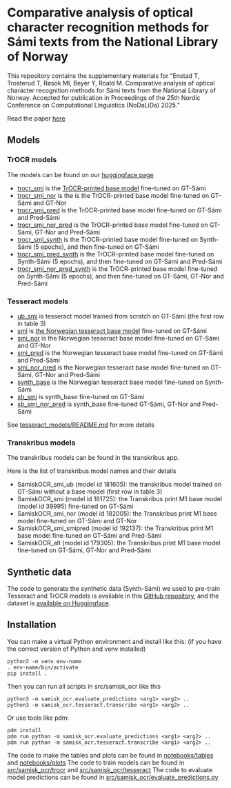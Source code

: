 # Comparative analysis of optical character recognition methods for Sámi texts from the National Library of Norway
This repository contains the supplementary materials for "Enstad T, Trosterud T, Røsok MI, Beyer Y, Roald M. Comparative analysis of optical character recognition methods for Sámi texts from the National Library of Norway. Accepted for publication in Proceedings of the 25th Nordic Conference on Computational Linguistics (NoDaLiDa) 2025."

Read the paper [here](Comparative_analysis_of_OCR_for_Sami_texts_from_NLN_NoDaLiDa_Baltic_HLT_2025.pdf) 

## Models

### TrOCR models
The models can be found on our [huggingface page](https://huggingface.co/Sprakbanken)

- [trocr_smi](https://huggingface.co/Sprakbanken/trocr_smi) is the [TrOCR-printed base model](https://huggingface.co/microsoft/trocr-base-printed) fine-tuned on GT-Sámi
- [trocr_smi_nor](https://huggingface.co/Sprakbanken/trocr_smi_nor) is the is the TrOCR-printed base model fine-tuned on GT-Sámi and GT-Nor
- [trocr_smi_pred](https://huggingface.co/Sprakbanken/trocr_smi_pred) is the TrOCR-printed base model fine-tuned on GT-Sámi and Pred-Sámi
- [trocr_smi_nor_pred](https://huggingface.co/Sprakbanken/trocr_smi_nor_pred) is the TrOCR-printed base model fine-tuned on GT-Sámi, GT-Nor and Pred-Sámi
- [trocr_smi_synth](https://huggingface.co/Sprakbanken/trocr_smi_synth) is the TrOCR-printed base model fine-tuned on Synth-Sámi (5 epochs), and then fine-tuned on GT-Sámi
- [trocr_smi_pred_synth](https://huggingface.co/Sprakbanken/trocr_smi_pred_synth) is the TrOCR-printed base model fine-tuned on Synth-Sámi (5 epochs), and then fine-tuned on GT-Sámi and Pred-Sámi
- [trocr_smi_nor_pred_synth](https://huggingface.co/Sprakbanken/trocr_smi_nor_pred_synth) is the TrOCR-printed base model fine-tuned on Synth-Sámi (5 epochs), and then fine-tuned on GT-Sámi, GT-Nor and Pred-Sámi


### Tesseract models
- [ub_smi](tesseract_models/ub_smi) is tesseract model trained from scratch on GT-Sámi (the first row in table 3)
- [smi](tesseract_models/smi) is [the Norwegian tesseract base model](https://github.com/tesseract-ocr/tessdata_best/blob/main/nor.traineddata) fine-tuned on GT-Sámi
- [smi_nor](tesseract_models/smi_nor) is the Norwegian tesseract base model fine-tuned on GT-Sámi and GT-Nor
- [smi_pred](tesseract_models/smi_pred) is the Norwegian tesseract base model fine-tuned on GT-Sámi and Pred-Sámi
- [smi_nor_pred](tesseract_models/smi_nor_pred) is the Norwegian tesseract base model fine-tuned on GT-Sámi, GT-Nor and Pred-Sámi
- [synth_base](tesseract_models/synth_base) is the Norwegian tesseract base model fine-tuned on Synth-Sámi
- [sb_smi](tesseract_models/sb_smi) is synth_base fine-tuned on GT-Sámi
- [sb_smi_nor_pred](tesseract_models/sb_smi_nor_pred) is synth_base fine-tuned GT-Sámi, GT-Nor and Pred-Sámi

See [tesseract_models/README.md](tesseract_models/README.md) for more details

### Transkribus models
The transkribus models can be found in the transkribus app.

Here is the list of transkribus model names and their details
- SamiskOCR_smi_ub (model id 181605): the transkribus model trained on GT-Sámi without a base model (first row in table 3)
- SamiskOCR_smi (model id 181725): the Transkribus print M1 base model (model id 39995) fine-tuned on GT-Sámi
- SamiskOCR_smi_nor (model id 182005): the Transkribus print M1 base model fine-tuned on GT-Sámi and GT-Nor
- SamiskOCR_smi_smipred (model id 192137): the Transkribus print M1 base model fine-tuned on GT-Sámi and Pred-Sámi
- SamiskOCR_alt (model id 179305): the Transkribus print M1 base model fine-tuned on GT-Sámi, GT-Nor and Pred-Sámi

## Synthetic data
The code to generate the synthetic data (Synth-Sámi) we used to pre-train Tesseract and TrOCR models is available in this [GitHub repository](https://github.com/sprakbanken/synthetic_text_images), and the dataset is [available on Huggingface](https://huggingface.co/datasets/Sprakbanken/synthetic_sami_ocr_data).

## Installation
You can make a virtual Python environment and install like this:
(if you have the correct version of Python and venv installed)
```
python3 -m venv env-name
. env-name/bin/activate
pip install .
```
Then you can run all scripts in src/samisk_ocr like this
```
python3 -m samisk_ocr.evaluate_predictions <arg1> <arg2> ..
python3 -m samisk_ocr.tesseract.transcribe <arg1> <arg2> ..
```

Or use tools like pdm:
```
pdm install
pdm run python -m samisk_ocr.evaluate_predictions <arg1> <arg2> ..
pdm run python -m samisk_ocr.tesseract.transcribe <arg1> <arg2> ..
```

The code to make the tables and plots can be found in [notebooks/tables](notebooks/tables) and [notebooks/plots](notebooks/plots)
The code to train models can be found in [src/samisk_ocr/trocr](src/samisk_ocr/trocr) and [src/samisk_ocr/tesseract](src/samisk_ocr/tesseract)
The code to evaluate model predictions can be found in [src/samisk_ocr/evaluate_predictions.py](src/samisk_ocr/evaluate_predictions.py)
